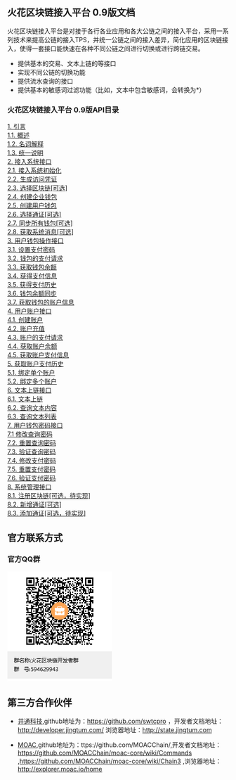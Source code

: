 ## 火花区块链接入平台 0.9版文档

火花区块链接入平台是对接于各行各业应用和各大公链之间的接入平台，采用一系列技术来提高公链的接入TPS，并统一公链之间的接入差异，简化应用的区块链接入，使得一套接口能快速在各种不同公链之间进行切换或进行跨链交易。

   - 提供基本的交易、文本上链的等接口
   - 实现不同公链的切换功能
   - 提供流水查询的接口
   - 提供基本的敏感词过滤功能（比如，文本中包含敏感词，会转换为*）

### 火花区块链接入平台 0.9版API目录
<a href="./chapter01.md#1. 引言">1. 引言</a>  <br>
<a href="./chapter01.md#1.1. 概述">1.1. 概述</a>  <br>
<a href="./chapter01.md#1.2. 名词解释">1.2. 名词解释</a>  <br>
<a href="./chapter01.md#1.3. 统一说明">1.3. 统一说明</a>  <br>
<a href="./chapter02.md#2. 接入系统接口">2. 接入系统接口</a>  <br>
<a href="./chapter02.md#2.1. 接入系统初始化">2.1. 接入系统初始化</a>  <br>
<a href="./chapter02.md#2.2. 生成访问凭证">2.2. 生成访问凭证</a>  <br>
<a href="./chapter02.md#2.3. 选择区块链[可选]">2.3. 选择区块链[可选]</a>  <br>
<a href="./chapter02.md#2.4. 创建企业钱包">2.4. 创建企业钱包</a>  <br>
<a href="./chapter02.md#2.5. 创建用户钱包">2.5. 创建用户钱包</a>  <br>
<a href="./chapter02.md#2.6. 选择通证[可选]">2.6. 选择通证[可选]</a>  <br>
<a href="./chapter02.md#2.7. 同步所有钱包[可选]">2.7. 同步所有钱包[可选]</a><br>
<a href="./chapter02.md#2.8. 获取系统消息[可选]">2.8. 获取系统消息[可选]</a><br>
<a href="./chapter03.md#3. 用户钱包操作接口">3. 用户钱包操作接口</a>  <br> 
<a href="./chapter03.md#3.1. 设置支付密码">3.1. 设置支付密码</a>  <br> 
<a href="./chapter03.md#3.2. 钱包的支付请求">3.2. 钱包的支付请求</a>  <br>
<a href="./chapter03.md#3.3. 获取钱包余额">3.3. 获取钱包余额</a>  <br>
<a href="./chapter03.md#3.4. 获得支付信息">3.4. 获得支付信息</a>  <br>
<a href="./chapter03.md#3.5. 获得支付历史">3.5. 获得支付历史</a>  <br>
<a href="./chapter03.md#3.6. 钱包余额同步">3.6. 钱包余额同步</a>  <br>
<a href="./chapter03.md#3.7. 获取钱包的账户信息">3.7. 获取钱包的账户信息</a>  <br>
 <a href="./chapter04.md#4. 用户账户接口">4. 用户账户接口</a>  <br> 
<a href="./chapter04.md#4.1. 创建账户">4.1. 创建账户</a>  <br>
<a href="./chapter04.md#4.2. 账户充值">4.2. 账户充值</a>  <br>
<a href="./chapter04.md#4.3. 账户的支付请求">4.3. 账户的支付请求</a>  <br>
<a href="./chapter04.md#4.4. 获取账户余额">4.4. 获取账户余额</a>  <br>
<a href="./chapter04.md#4.5. 获取账户支付信息">4.5. 获取账户支付信息</a>  <br>
<a href="./chapter05.md#5. 用户钱包账户关联接口">5. 获取账户支付历史</a>  <br>
<a href="./chapter05.md#5.1. 绑定单个账户">5.1. 绑定单个账户</a>  <br> 
<a href="./chapter05.md#5.2. 绑定多个账户">5.2. 绑定多个账户</a>  <br> 
<a href="./chapter06.md#6. 文本上链接口">6. 文本上链接口</a>  <br>
<a href="./chapter06.md#6.1. 文本上链">6.1. 文本上链</a>  <br>
<a href="./chapter06.md#6.2. 查询文本内容">6.2. 查询文本内容</a>  <br>
<a href="./chapter06.md#6.3. 查询文本列表">6.3. 查询文本列表</a>  <br>
<a href="./chapter07.md#7. 用户钱包密码接口">7. 用户钱包密码接口</a>  <br>
<a href="./chapter07.md#7.1 修改查询密码">7.1 修改查询密码</a>  <br>
<a href="./chapter07.md#7.2. 重置查询密码">7.2. 重置查询密码</a>  <br>
<a href="./chapter07.md#7.3. 验证查询密码">7.3. 验证查询密码</a>  <br>
<a href="./chapter07.md#7.4. 修改支付密码">7.4. 修改支付密码</a>  <br>
<a href="./chapter07.md#7.5. 重置支付密码">7.5. 重置支付密码</a>  <br>
<a href="./chapter07.md#7.6. 验证支付密码">7.6. 验证支付密码</a>  <br>
<a href="./chapter08.md#8. 系统管理接口">8. 系统管理接口</a>  <br>
<a href="./chapter08.md#8.1. 注册区块链[可选，待实现]">8.1. 注册区块链[可选，待实现]</a>  <br>
<a href="./chapter08.md#8.2. 新增通证[可选]">8.2. 新增通证[可选]</a>  <br>
<a href="./chapter08.md#8.3. 添加通证[可选，待实现]">8.3. 添加通证[可选，待实现]</a>  <br>




## 官方联系方式

### 官方QQ群

![QQ群：594629943](../sp.png)


## 第三方合作伙伴

 - <a href="https://www.jingtum.com/">井通科技</a>,github地址为：https://github.com/swtcpro ，开发者文档地址：http://developer.jingtum.com/  浏览器地址：http://state.jingtum.com

 - <a href="http://www.moac.io/">MOAC</a>,github地址为：ttps://github.com/MOACChain/,开发者文档地址：https://github.com/MOACChain/moac-core/wiki/Commands ,https://github.com/MOACChain/moac-core/wiki/Chain3 ,浏览器地址：http://explorer.moac.io/home
